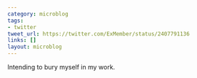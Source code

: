 ```yaml
---
category: microblog
tags:
- twitter
tweet_url: https://twitter.com/ExMember/status/2407791136
links: []
layout: microblog
---
```

Intending to bury myself in my work.
